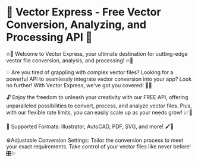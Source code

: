 # 🌟 Vector Express - Free Vector Conversion, Analyzing, and Processing API 🌟

🔥🚀 Welcome to Vector Express, your ultimate destination for cutting-edge
vector file conversion, analysis, and processing! 🔥🚀

💡 Are you tired of grappling with complex vector files? Looking for a powerful
API to seamlessly integrate vector conversion into your app? Look no further!
With Vector Express, we've got you covered! 💪🎉

🔓 Enjoy the freedom to unleash your creativity with our FREE API, offering
unparalleled possibilities to convert, process, and analyze vector files. Plus,
with our flexible rate limits, you can easily scale up as your needs grow! 📈💯

🎨 Supported Formats: Illustrator, AutoCAD, PDF, SVG, and more! 🖌️📐

⚙️Adjustable Conversion Settings: Tailor the conversion process to meet your
exact requirements. Take control of your vector files like never before! 🎛️✨
